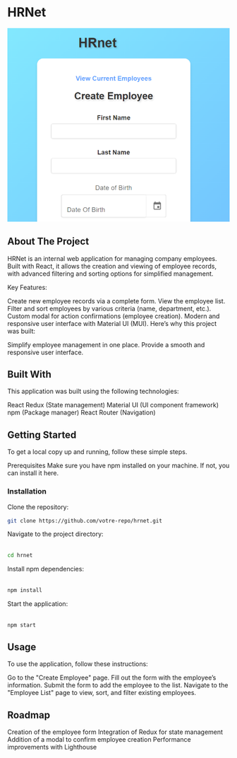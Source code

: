 # HRNet

![HRNet Screenshot](./public/HRNet_Img.png)

## About The Project

HRNet is an internal web application for managing company employees. Built with React, it allows the creation and viewing of employee records, with advanced filtering and sorting options for simplified management.

Key Features:

Create new employee records via a complete form.
View the employee list.
Filter and sort employees by various criteria (name, department, etc.).
Custom modal for action confirmations (employee creation).
Modern and responsive user interface with Material UI (MUI).
Here’s why this project was built:

Simplify employee management in one place.
Provide a smooth and responsive user interface.

## Built With

This application was built using the following technologies:

React
Redux (State management)
Material UI (UI component framework)
npm (Package manager)
React Router (Navigation)

## Getting Started

To get a local copy up and running, follow these simple steps.

Prerequisites
Make sure you have npm installed on your machine. If not, you can install it here.

### Installation

Clone the repository:

```bash
git clone https://github.com/votre-repo/hrnet.git
```

Navigate to the project directory:

```bash

cd hrnet
```

Install npm dependencies:

```bash

npm install
```

Start the application:

```bash

npm start
```

## Usage

To use the application, follow these instructions:

Go to the "Create Employee" page.
Fill out the form with the employee’s information.
Submit the form to add the employee to the list.
Navigate to the "Employee List" page to view, sort, and filter existing employees.

## Roadmap

 Creation of the employee form
 Integration of Redux for state management
 Addition of a modal to confirm employee creation
 Performance improvements with Lighthouse